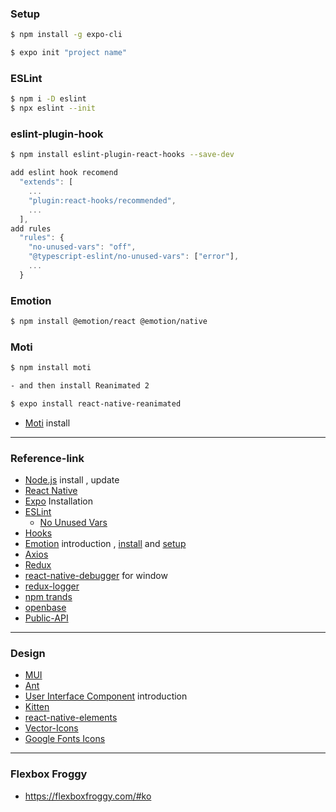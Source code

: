 ### Setup

```bash
$ npm install -g expo-cli

$ expo init "project name"
```

### ESLint

```bash
$ npm i -D eslint
$ npx eslint --init
```

### eslint-plugin-hook

```bash
$ npm install eslint-plugin-react-hooks --save-dev
```

```javascript
add eslint hook recomend
  "extends": [
    ...
    "plugin:react-hooks/recommended",
    ...
  ],
add rules
  "rules": {
    "no-unused-vars": "off",
    "@typescript-eslint/no-unused-vars": ["error"],
    ...
  }
```

### Emotion

```bash
$ npm install @emotion/react @emotion/native
```

### Moti

```bash
$ npm install moti

- and then install Reanimated 2

$ expo install react-native-reanimated
```

- [Moti](https://moti.fyi/installation) install

---

### Reference-link

- [Node.js](https://nodejs.org/ko) install , update
- [React Native](https://reactnative.dev)
- [Expo](https://docs.expo.io/get-started/installation) Installation
- [ESLint](https://eslint.org)
  - [No Unused Vars](https://github.com/typescript-eslint/typescript-eslint/blob/master/packages/eslint-plugin/docs/rules/no-unused-vars.md)
- [Hooks](https://www.npmjs.com/package/eslint-plugin-react-hooks)
- [Emotion](https://emotion.sh/docs/introduction) introduction , [install](https://emotion.sh/docs/@emotion/native) and [setup](https://emotion.sh/docs/typescript)
- [Axios](https://www.npmjs.com/package/axios)
- [Redux](https://redux.js.org/introduction/installation)
- [react-native-debugger](https://github.com/jhen0409/react-native-debugger/releases) for window
- [redux-logger](https://github.com/LogRocket/redux-logger)
- [npm trands](https://www.npmtrends.com)
- [openbase](https://openbase.com)
- [Public-API](https://github.com/public-apis/public-apis)

---

### Design

- [MUI](https://mui.com/getting-started/usage)
- [Ant](https://ant.design/components/overview)
- [User Interface Component](https://docs.expo.dev/guides/userinterface) introduction
- [Kitten](https://akveo.github.io/react-native-ui-kitten)
- [react-native-elements](https://reactnativeelements.com/docs)
- [Vector-Icons](https://icons.expo.fyi)
- [Google Fonts Icons](https://fonts.google.com/icons)

---

### Flexbox Froggy

- https://flexboxfroggy.com/#ko
